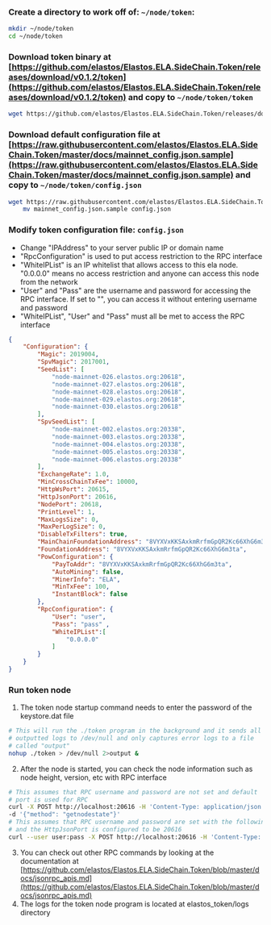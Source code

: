 ### Create a directory to work off of: `~/node/token`:
```bash
mkdir ~/node/token
cd ~/node/token
```
### Download token binary at [https://github.com/elastos/Elastos.ELA.SideChain.Token/releases/download/v0.1.2/token](https://github.com/elastos/Elastos.ELA.SideChain.Token/releases/download/v0.1.2/token) and copy to `~/node/token/token`
```bash
wget https://github.com/elastos/Elastos.ELA.SideChain.Token/releases/download/v0.1.2/token
```
### Download default configuration file at [https://raw.githubusercontent.com/elastos/Elastos.ELA.SideChain.Token/master/docs/mainnet_config.json.sample](https://raw.githubusercontent.com/elastos/Elastos.ELA.SideChain.Token/master/docs/mainnet_config.json.sample) and copy to `~/node/token/config.json`
```bash
wget https://raw.githubusercontent.com/elastos/Elastos.ELA.SideChain.Token/master/docs/mainnet_config.json.sample
    mv mainnet_config.json.sample config.json
```
### Modify token configuration file: `config.json`
- Change "IPAddress" to your server public IP or domain name
- "RpcConfiguration" is used to put access restriction to the RPC interface
- "WhiteIPList" is an IP whitelist that allows access to this ela node. "0.0.0.0" means no access restriction and anyone can access this node from the network
- "User" and "Pass" are the username and password for accessing the RPC interface. If set to "", you can access it without entering username and password
- "WhiteIPList", "User" and "Pass" must all be met to access the RPC interface
```json
{
    "Configuration": {
        "Magic": 2019004,
        "SpvMagic": 2017001,
        "SeedList": [
            "node-mainnet-026.elastos.org:20618",
            "node-mainnet-027.elastos.org:20618",
            "node-mainnet-028.elastos.org:20618",
            "node-mainnet-029.elastos.org:20618",
            "node-mainnet-030.elastos.org:20618"
        ],
        "SpvSeedList": [
            "node-mainnet-002.elastos.org:20338",
            "node-mainnet-003.elastos.org:20338",
            "node-mainnet-004.elastos.org:20338",
            "node-mainnet-005.elastos.org:20338",
            "node-mainnet-006.elastos.org:20338"
        ],
        "ExchangeRate": 1.0,
        "MinCrossChainTxFee": 10000,
        "HttpWsPort": 20615,
        "HttpJsonPort": 20616,
        "NodePort": 20618,
        "PrintLevel": 1,
        "MaxLogsSize": 0,
        "MaxPerLogSize": 0,
        "DisableTxFilters": true,
        "MainChainFoundationAddress": "8VYXVxKKSAxkmRrfmGpQR2Kc66XhG6m3ta",
        "FoundationAddress": "8VYXVxKKSAxkmRrfmGpQR2Kc66XhG6m3ta",
        "PowConfiguration": {
            "PayToAddr": "8VYXVxKKSAxkmRrfmGpQR2Kc66XhG6m3ta",
            "AutoMining": false,
            "MinerInfo": "ELA",
            "MinTxFee": 100,
            "InstantBlock": false
        },
        "RpcConfiguration": {
            "User": "user",
            "Pass": "pass" ,
            "WhiteIPList":[
                "0.0.0.0"
            ]
        }
    }
}
```
### Run token node 
1. The token node startup command needs to enter the password of the keystore.dat file
```bash
# This will run the ./token program in the background and it sends all the 
# outputted logs to /dev/null and only captures error logs to a file
# called "output"
nohup ./token > /dev/null 2>output & 
```
2. After the node is started, you can check the node information such as node height, version, etc with RPC interface
```bash
# This assumes that RPC username and password are not set and default
# port is used for RPC
curl -X POST http://localhost:20616 -H 'Content-Type: application/json' \
-d '{"method": "getnodestate"}' 
# This assumes that RPC username and password are set with the following
# and the HttpJsonPort is configured to be 20616
curl --user user:pass -X POST http://localhost:20616 -H 'Content-Type: application/json' -d '{"method": "getnodestate"}'
```
3. You can check out other RPC commands by looking at the documentation at [https://github.com/elastos/Elastos.ELA.SideChain.Token/blob/master/docs/jsonrpc_apis.md](https://github.com/elastos/Elastos.ELA.SideChain.Token/blob/master/docs/jsonrpc_apis.md)
4. The logs for the token node program is located at elastos_token/logs directory